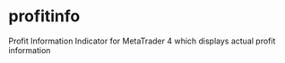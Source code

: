 # profitinfo
Profit Information Indicator for MetaTrader 4 which displays actual profit information
